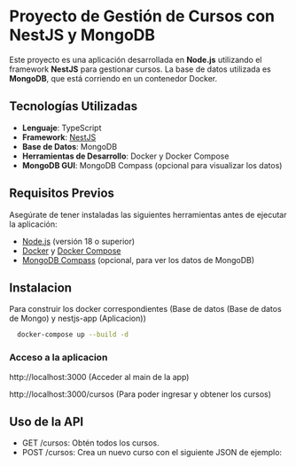 # Proyecto de Gestión de Cursos con NestJS y MongoDB

Este proyecto es una aplicación desarrollada en **Node.js** utilizando el framework **NestJS** para gestionar cursos. La base de datos utilizada es **MongoDB**, que está corriendo en un contenedor Docker.

## Tecnologías Utilizadas

- **Lenguaje**: TypeScript
- **Framework**: [NestJS](https://nestjs.com/)
- **Base de Datos**: MongoDB
- **Herramientas de Desarrollo**: Docker y Docker Compose
- **MongoDB GUI**: MongoDB Compass (opcional para visualizar los datos)

## Requisitos Previos

Asegúrate de tener instaladas las siguientes herramientas antes de ejecutar la aplicación:

- [Node.js](https://nodejs.org/) (versión 18 o superior)
- [Docker](https://www.docker.com/) y [Docker Compose](https://docs.docker.com/compose/)
- [MongoDB Compass](https://www.mongodb.com/products/compass) (opcional, para ver los datos de MongoDB)

## Instalacion

Para construir los docker correspondientes (Base de datos (Base de datos de Mongo) y nestjs-app (Aplicacion))

 ```bash
   docker-compose up --build -d
 ```

### Acceso a la aplicacion

http://localhost:3000 (Acceder al main de la app)

http://localhost:3000/cursos (Para poder ingresar y obtener los cursos)

## Uso de la API

- GET /cursos: Obtén todos los cursos.
- POST /cursos: Crea un nuevo curso con el siguiente JSON de ejemplo:



